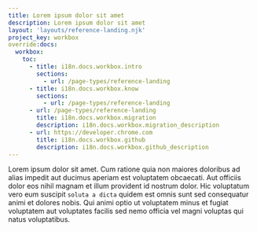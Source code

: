 ```yaml
---
title: Lorem ipsum dolor sit amet
description: Lorem ipsum dolor sit amet
layout: 'layouts/reference-landing.njk'
project_key: workbox
override:docs:
  workbox:
    toc:
      - title: i18n.docs.workbox.intro
        sections:
          - url: /page-types/reference-landing
      - title: i18n.docs.workbox.know
        sections:
          - url: /page-types/reference-landing
      - url: /page-types/reference-landing
        title: i18n.docs.workbox.migration
        description: i18n.docs.workbox.migration_description
      - url: https://developer.chrome.com
        title: i18n.docs.workbox.github
        description: i18n.docs.workbox.github_description
---
```


Lorem ipsum dolor sit amet. Cum ratione quia non maiores doloribus ad alias impedit aut ducimus aperiam est
voluptatem obcaecati. Aut officiis dolor eos nihil magnam et illum provident id nostrum dolor. Hic
voluptatum vero eum suscipit `soluta a dicta` quidem est omnis sunt sed consequatur animi et dolores nobis.
Qui animi optio ut voluptatem minus et fugiat voluptatem aut voluptates facilis sed nemo officia vel magni voluptas qui natus voluptatibus.
